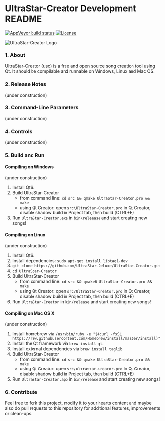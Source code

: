 # UltraStar-Creator Development README

[![AppVeyor build status](https://ci.appveyor.com/api/projects/status/w64gbadl1kn6s7dt/branch/master?svg=true)](https://ci.appveyor.com/project/bohning/ultrastar-creator/branch/master)
[![License](https://img.shields.io/badge/license-GPLv2-blue.svg)](LICENSE)

![UltraStar-Creator Logo](https://github.com/UltraStar-Deluxe/UltraStar-Creator/blob/master/src/resources/icons/UltraStar-Creator128.png)


### 1. About
UltraStar-Creator (usc) is a free and open source song creation tool using Qt. It should be compilable and runnable on Windows, Linux and Mac OS.

### 2. Release Notes
(under construction)

### 3. Command-Line Parameters
(under construction)

### 4. Controls
(under construction)

### 5. Build and Run
#### Compiling on Windows
(under construction)

1. Install Qt6.
2. Build UltraStar-Creator
   * from command line: `cd src && qmake UltraStar-Creator.pro && make` 
   * using Qt Creator: open `src\UltraStar-Creator.pro` in Qt Creator, disable shadow build in Project tab, then build (CTRL+B)
3. Run `UltraStar-Creator.exe` in `bin\releease` and start creating new songs!

#### Compiling on Linux
(under construction)

1. Install Qt6.
2. Install dependencies: `sudo apt-get install libtag1-dev`
3. `git clone https://github.com/UltraStar-Deluxe/UltraStar-Creator.git`
4. `cd UltraStar-Creator`
5. Build UltraStar-Creator
   * from command line: `cd src && qmake6 UltraStar-Creator.pro && make` 
   * using Qt Creator: open `src/UltraStar-Creator.pro` in Qt Creator, disable shadow build in Project tab, then build (CTRL+B)
6. Run `UltraStar-Creator` in `bin/release` and start creating new songs!

#### Compiling on Mac OS X
(under construction)

1. Install homebrew via `/usr/bin/ruby -e "$(curl -fsSL https://raw.githubusercontent.com/Homebrew/install/master/install)"`
2. Install the Qt framework via `brew install qt`.
3. Install external dependencies via `brew install taglib`
4. Build UltraStar-Creator
   * from command line: `cd src && qmake UltraStar-Creator.pro && make` 
   * using Qt Creator: open `src/UltraStar-Creator.pro` in Qt Creator, disable shadow build in Project tab, then build (CTRL+B)
5. Run `UltraStar-Creator.app` in `bin/release` and start creating new songs!

### 6. Contribute
Feel free to fork this project, modify it to your hearts content and maybe also do pull requests to this repository for additional features, improvements or clean-ups.
